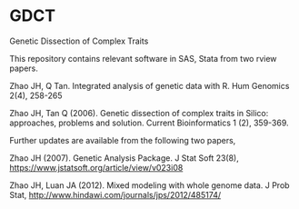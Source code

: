 # GDCT
Genetic Dissection of Complex Traits

This repository contains relevant software in SAS, Stata from two rview papers.

Zhao JH, Q Tan. Integrated analysis of genetic data with R. Hum Genomics 2(4), 258-265

Zhao JH, Tan Q (2006).  Genetic dissection of complex traits in Silico: approaches, problems and solution. Current Bioinformatics 1 (2), 359-369.

Further updates are available from the following two papers,

Zhao JH (2007). Genetic Analysis Package. J Stat Soft 23(8), https://www.jstatsoft.org/article/view/v023i08

Zhao JH, Luan JA (2012). Mixed modeling with whole genome data. J Prob Stat, http://www.hindawi.com/journals/jps/2012/485174/
